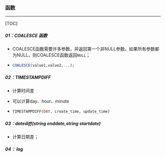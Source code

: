 ### 函数

------

[TOC]

##### 01：COALESCE 函数

- COALESCE函数需要许多参数，并返回第一个非NULL参数。如果所有参数都为NULL，则COALESCE函数返回`NULL`；

- ```sql
  COALESCE(value1,value2,...); 
  ```

##### 02：TIMESTAMPDIFF

- 计算时间差

- 可以计算day、hour、minute

- ```sql
  TIMESTAMPDIFF(DAY, create_time, update_time)
  ```


##### 03：datediff(string enddate,string startdate)

- 计算日期差；

##### 04： lag
